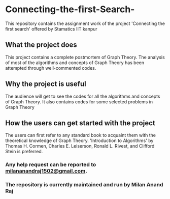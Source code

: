 # Connecting-the-first-Search-
This repository contains the assignment work of the project 'Connecting the first search' offered by Stamatics IIT kanpur
## What the project does
This project contains a complete postmortem of Graph Theory. The analysis of most of the algorithms and concepts of Graph Theory has been attempted through well-commented codes.
## Why the project is useful
The audience will get to see the codes for all the algorithms and concepts of Graph Theory. It also contains codes for some selected problems in Graph Theory
## How the users can get started with the project
The users can first refer to any standard book to acquaint them with the theoretical knowledge of Graph Theory. 'Introduction to Algorithms' by Thomas H. Cormen, Charles E. Leiserson, Ronald L. Rivest, and Clifford Stein is preferred.
### Any help request can be reported to milananandraj1502@gmail.com.
### The repository is currently maintained and run by Milan Anand Raj


